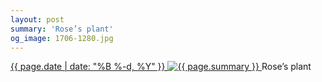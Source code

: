 ```yaml
---
layout: post
summary: 'Rose’s plant'
og_image: 1706-1280.jpg
---
```


<p>
 <time>
  <a href="/1706">
   {{ page.date | date: "%B %-d, %Y" }}
  </a>
 </time>
 <a href="/1706">
  <img alt="{{ page.summary }}" data-taken="11/24/2022" sizes="(min-width: 700px) 50vw, calc(100vw - 2rem)" src="{{ site.assets_url }}/1706-640.jpg" srcset="{{ site.assets_url }}/1706-320.jpg 320w, {{ site.assets_url }}/1706-640.jpg 640w, {{ site.assets_url }}/1706-960.jpg 960w, {{ site.assets_url }}/1706-1280.jpg 1280w"/>
 </a>
 <span>
  Rose’s plant
 </span>
</p>
